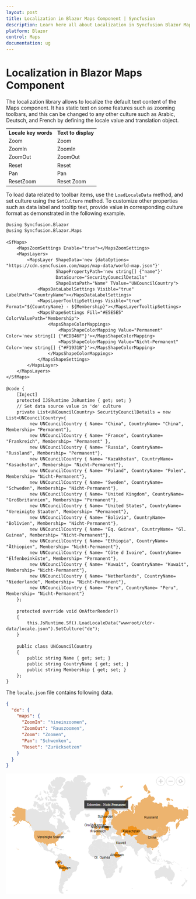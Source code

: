 ```yaml
---
layout: post
title: Localization in Blazor Maps Component | Syncfusion
description: Learn here all about Localization in Syncfusion Blazor Maps component and more.
platform: Blazor
control: Maps
documentation: ug
---
```


# Localization in Blazor Maps Component

The localization library allows to localize the default text content of the Maps component. It has static text on some features such as zooming toolbars, and this can be changed to any other culture such as Arabic, Deutsch, and French by defining the locale value and translation object.

<!-- markdownlint-disable MD033 -->

<table>
<tr>
<td><b>Locale key words</b></td>
<td><b>Text to display</b></td>
</tr>
<tr>
<td>Zoom</td>
<td>Zoom</td>
</tr>
<tr>
<td>ZoomIn</td>
<td>ZoomIn</td>
</tr>
<tr>
<td>ZoomOut</td>
<td>ZoomOut</td>
</tr>
<tr>
<td>Reset</td>
<td>Reset</td>
</tr>
<tr>
<td>Pan</td>
<td>Pan</td>
</tr>
<tr>
<td>ResetZoom</td>
<td>Reset Zoom</td>
</tr>
</table>

To load data related to toolbar items, use the `LoadLocaleData` method, and set culture using the `SetCulture` method. To customize other properties such as data label and tooltip text, provide value in corresponding culture format as demonstrated in the following example.

```cshtml
@using Syncfusion.Blazor
@using Syncfusion.Blazor.Maps

<SfMaps>
    <MapsZoomSettings Enable="true"></MapsZoomSettings>
    <MapsLayers>
        <MapsLayer ShapeData='new {dataOptions= "https://cdn.syncfusion.com/maps/map-data/world-map.json"}'
                   ShapePropertyPath='new string[] {"name"}'
                   DataSource="SecurityCouncilDetails"
                   ShapeDataPath="Name" TValue="UNCouncilCountry">
            <MapsDataLabelSettings Visible="true" LabelPath="CountryName"></MapsDataLabelSettings>
            <MapsLayerTooltipSettings Visible="true" Format="${CountryName} - ${Membership}"></MapsLayerTooltipSettings>
            <MapsShapeSettings Fill="#E5E5E5" ColorValuePath="Membership">
                <MapsShapeColorMappings>
                    <MapsShapeColorMapping Value="Permanent" Color='new string[] {"#EDB46F"}'></MapsShapeColorMapping>
                    <MapsShapeColorMapping Value="Nicht-Permanent" Color='new string[] {"#F1931B"}'></MapsShapeColorMapping>
                </MapsShapeColorMappings>
            </MapsShapeSettings>
        </MapsLayer>
    </MapsLayers>
</SfMaps>

@code {
    [Inject]
    protected IJSRuntime JsRuntime { get; set; }
    // Set data source value in 'de' culture
    private List<UNCouncilCountry> SecurityCouncilDetails = new List<UNCouncilCountry>{
         new UNCouncilCountry { Name= "China", CountryName= "China", Membership= "Permanent"},
         new UNCouncilCountry { Name= "France", CountryName= "Frankreich", Membership= "Permanent" },
         new UNCouncilCountry { Name= "Russia", CountryName= "Russland", Membership= "Permanent"},
         new UNCouncilCountry { Name= "Kazakhstan", CountryName= "Kasachstan", Membership= "Nicht-Permanent"},
         new UNCouncilCountry { Name= "Poland", CountryName= "Polen", Membership= "Nicht-Permanent"},
         new UNCouncilCountry { Name= "Sweden", CountryName= "Schweden", Membership= "Nicht-Permanent"},
         new UNCouncilCountry { Name= "United Kingdom", CountryName= "Großbritannien", Membership= "Permanent"},
         new UNCouncilCountry { Name= "United States", CountryName= "Vereinigte Staaten", Membership= "Permanent"},
         new UNCouncilCountry { Name= "Bolivia", CountryName= "Bolivien", Membership= "Nicht-Permanent"},
         new UNCouncilCountry { Name= "Eq. Guinea", CountryName= "Gl. Guinea", Membership= "Nicht-Permanent"},
         new UNCouncilCountry { Name= "Ethiopia", CountryName= "Äthiopien", Membership= "Nicht-Permanent"},
         new UNCouncilCountry { Name= "Côte d Ivoire", CountryName= "Elfenbeinküste", Membership= "Permanent"},
         new UNCouncilCountry { Name= "Kuwait", CountryName= "Kuwait", Membership= "Nicht-Permanent"},
         new UNCouncilCountry { Name= "Netherlands", CountryName= "Niederlande", Membership= "Nicht-Permanent"},
         new UNCouncilCountry { Name= "Peru", CountryName= "Peru", Membership= "Nicht-Permanent"}
    };

    protected override void OnAfterRender()
    {
        this.JsRuntime.Sf().LoadLocaleData("wwwroot/cldr-data/locale.json").SetCulture("de");
    }

    public class UNCouncilCountry
    {
        public string Name { get; set; }
        public string CountryName { get; set; }
        public string Membership { get; set; }
    };
}
```

The `locale.json` file contains following data.

```json
{
  "de": {
    "maps": {
      "ZoomIn": "hineinzoomen",
      "ZoomOut": "Rauszoomen",
      "Zoom": "Zoomen",
      "Pan": "Schwenken",
      "Reset": "Zurücksetzen"
    }
  }
}
```

![Maps with localization](./images/Localization/Localization.png)